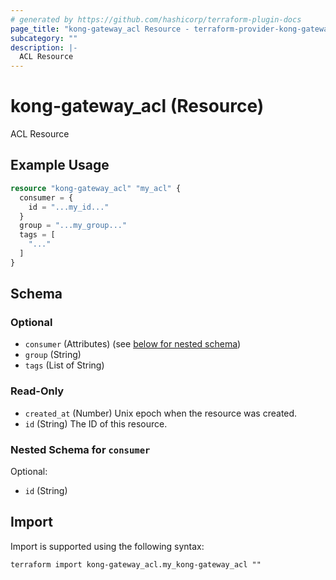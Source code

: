 ```yaml
---
# generated by https://github.com/hashicorp/terraform-plugin-docs
page_title: "kong-gateway_acl Resource - terraform-provider-kong-gateway"
subcategory: ""
description: |-
  ACL Resource
---
```


# kong-gateway_acl (Resource)

ACL Resource

## Example Usage

```terraform
resource "kong-gateway_acl" "my_acl" {
  consumer = {
    id = "...my_id..."
  }
  group = "...my_group..."
  tags = [
    "..."
  ]
}
```

<!-- schema generated by tfplugindocs -->
## Schema

### Optional

- `consumer` (Attributes) (see [below for nested schema](#nestedatt--consumer))
- `group` (String)
- `tags` (List of String)

### Read-Only

- `created_at` (Number) Unix epoch when the resource was created.
- `id` (String) The ID of this resource.

<a id="nestedatt--consumer"></a>
### Nested Schema for `consumer`

Optional:

- `id` (String)

## Import

Import is supported using the following syntax:

```shell
terraform import kong-gateway_acl.my_kong-gateway_acl ""
```
